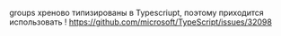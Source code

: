 groups хреново типизированы в Typescriupt, поэтому приходится использовать !
https://github.com/microsoft/TypeScript/issues/32098
